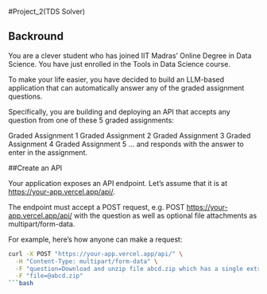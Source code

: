 #Project_2(TDS Solver)
## Backround
You are a clever student who has joined IIT Madras’ Online Degree in Data Science. You have just enrolled in the Tools in Data Science course.

To make your life easier, you have decided to build an LLM-based application that can automatically answer any of the graded assignment questions.

Specifically, you are building and deploying an API that accepts any question from one of these 5 graded assignments:

Graded Assignment 1
Graded Assignment 2
Graded Assignment 3
Graded Assignment 4
Graded Assignment 5
… and responds with the answer to enter in the assignment.

##Create an API

Your application exposes an API endpoint. Let’s assume that it is at https://your-app.vercel.app/api/.

The endpoint must accept a POST request, e.g. POST https://your-app.vercel.app/api/ with the question as well as optional file attachments as multipart/form-data.

For example, here’s how anyone can make a request:

```bash
curl -X POST "https://your-app.vercel.app/api/" \
  -H "Content-Type: multipart/form-data" \
  -F "question=Download and unzip file abcd.zip which has a single extract.csv file inside. What is the value in the "answer" column of the CSV file?" \
  -F "file=@abcd.zip"
```bash

